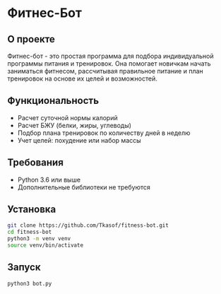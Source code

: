 # Фитнес-Бот

## О проекте
Фитнес-бот - это простая программа для подбора индивидуальной программы питания и тренировок. Она помогает новичкам начать заниматься фитнесом, рассчитывая правильное питание и план тренировок на основе их целей и возможностей.

## Функциональность
- Расчет суточной нормы калорий
- Расчет БЖУ (белки, жиры, углеводы) 
- Подбор плана тренировок по количеству дней в неделю
- Учет целей: похудение или набор массы

## Требования
- Python 3.6 или выше
- Дополнительные библиотеки не требуются

## Установка
```bash
git clone https://github.com/Tkasof/fitness-bot.git
cd fitness-bot
python3 -m venv venv
source venv/bin/activate
```
## Запуск
```bash
python3 bot.py
